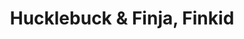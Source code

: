 ---
title: "Hucklebuck & Finja, Finkid"
url: /berlin/hucklebuck-und-finja-finkid/
shop: Kleidung
---
